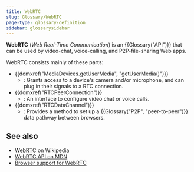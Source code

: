 ```yaml
---
title: WebRTC
slug: Glossary/WebRTC
page-type: glossary-definition
sidebar: glossarysidebar
---
```



**WebRTC** (_Web Real-Time Communication_) is an {{Glossary("API")}} that can be used by video-chat, voice-calling, and P2P-file-sharing Web apps.

WebRTC consists mainly of these parts:

- {{domxref("MediaDevices.getUserMedia", "getUserMedia()")}}
  - : Grants access to a device's camera and/or microphone, and can plug in their signals to a RTC connection.
- {{domxref("RTCPeerConnection")}}
  - : An interface to configure video chat or voice calls.
- {{domxref("RTCDataChannel")}}
  - : Provides a method to set up a {{Glossary("P2P", "peer-to-peer")}} data pathway between browsers.

## See also

- [WebRTC](https://en.wikipedia.org/wiki/WebRTC) on Wikipedia
- [WebRTC API on MDN](/en-US/docs/Web/API/WebRTC_API)
- [Browser support for WebRTC](https://caniuse.com/rtcpeerconnection)

